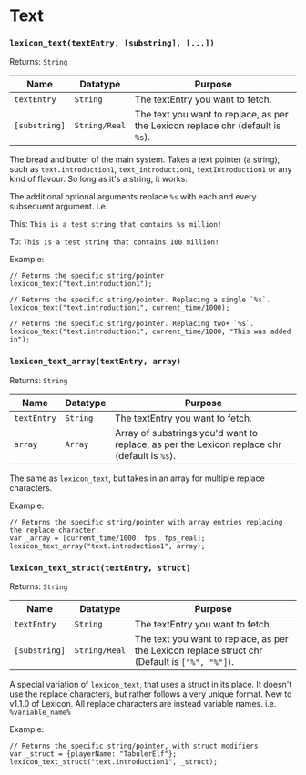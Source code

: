 # Text

### `lexicon_text(textEntry, [substring], [...])`

Returns: `String`

|Name|Datatype|Purpose|
|---|---|---|
|`textEntry`| `String`| The textEntry you want to fetch.|
|`[substring]`| `String/Real`| The text you want to replace, as per the Lexicon replace chr (default is `%s`).|

The bread and butter of the main system. Takes a text pointer (a string), such as `text.introduction1`, `text_introduction1`, `textIntroduction1` or any kind of flavour. So long as it's a string, it works.

The additional optional arguments replace `%s` with each and every subsequent argument. i.e.

This: 
`This is a test string that contains %s million!`

To:
`This is a test string that contains 100 million!`

Example:<br>
```gml
// Returns the specific string/pointer
lexicon_text("text.introduction1");

// Returns the specific string/pointer. Replacing a single `%s`.
lexicon_text("text.introduction1", current_time/1000);

// Returns the specific string/pointer. Replacing two+ `%s`.
lexicon_text("text.introduction1", current_time/1000, "This was added in");
```

### `lexicon_text_array(textEntry, array)`

Returns: `String`

|Name|Datatype|Purpose|
|---|---|---|
|`textEntry`| `String`| The textEntry you want to fetch.|
|`array`| `Array`| Array of substrings you'd want to replace, as per the Lexicon replace chr (default is `%s`).|

The same as `lexicon_text`, but takes in an array for multiple replace characters.

Example:<br>
```gml
// Returns the specific string/pointer with array entries replacing the replace character.
var _array = [current_time/1000, fps, fps_real];
lexicon_text_array("text.introduction1", array);
```

### `lexicon_text_struct(textEntry, struct)`

Returns: `String`

|Name|Datatype|Purpose|
|---|---|---|
|`textEntry`| `String`| The textEntry you want to fetch.|
|`[substring]`| `String/Real`| The text you want to replace, as per the Lexicon replace struct chr (Default is `["%", "%"]`).|

A special variation of `lexicon_text`, that uses a struct in its place. It doesn't use the replace characters, but rather follows a very unique format. 
New to v1.1.0 of Lexicon. All replace characters are instead variable names. i.e. `%variable_name%`

Example:<br>
```gml
// Returns the specific string/pointer, with struct modifiers
var _struct = {playerName: "TabulerElf"};
lexicon_text_struct("text.introduction1", _struct);
```